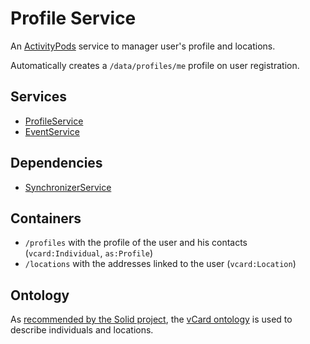 # Profile Service

An [ActivityPods](../../README.md) service to manager user's profile and locations.

Automatically creates a `/data/profiles/me` profile on user registration.

## Services

- [ProfileService](services/profile.js)
- [EventService](services/location.js)

## Dependencies

- [SynchronizerService](../synchronizer/README.md)

## Containers

- `/profiles` with the profile of the user and his contacts (`vcard:Individual`, `as:Profile`)
- `/locations` with the addresses linked to the user (`vcard:Location`)

## Ontology

As [recommended by the Solid project](https://github.com/solid/vocab#recommended-by-solid), the [vCard ontology](https://www.w3.org/TR/vcard-rdf/) is used to describe individuals and locations.
